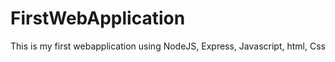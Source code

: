 # FirstWebApplication

This is my first webapplication using NodeJS, Express, Javascript, html, Css
